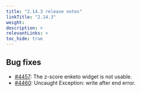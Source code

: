 ```yaml
---
title: "2.14.3 release notes"
linkTitle: "2.14.3"
weight: 
description: >
relevantLinks: >
toc_hide: true
---
```


## Bug fixes

- [#4457](https://github.com/medic/medic-webapp/issues/4457): The z-score enketo widget is not usable.
- [#4460](https://github.com/medic/medic-webapp/issues/4460): Uncaught Exception: write after end error.
